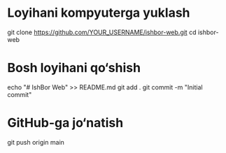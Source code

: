 # Loyihani kompyuterga yuklash
git clone https://github.com/YOUR_USERNAME/ishbor-web.git
cd ishbor-web

# Bosh loyihani qo‘shish
echo "# IshBor Web" >> README.md
git add .
git commit -m "Initial commit"

# GitHub-ga jo‘natish
git push origin main
